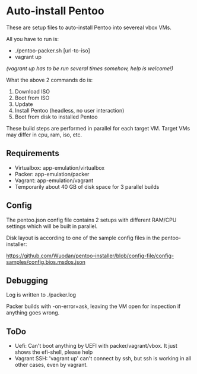# Auto-install Pentoo
These are setup files to auto-install Pentoo into severeal vbox VMs.

All you have to run is:
* ./pentoo-packer.sh [url-to-iso]
* vagrant up

_(vagrant up has to be run several times somehow, help is welcome!)_

What the above 2 commands do is:
1. Download ISO
1. Boot from ISO
1. Update
1. Install Pentoo (headless, no user interaction)
1. Boot from disk to installed Pentoo

These build steps are performed in parallel for each target VM.
Target VMs may differ in cpu, ram, iso, etc.

## Requirements
- Virtualbox: app-emulation/virtualbox
- Packer: app-emulation/packer 
- Vagrant: app-emulation/vagrant
- Temporarily about 40 GB of disk space for 3 parallel builds

## Config
The pentoo.json config file contains 2 setups with different RAM/CPU settings which will be built in parallel.

Disk layout is according to one of the sample config files in the pentoo-installer:

https://github.com/Wuodan/pentoo-installer/blob/config-file/config-samples/config.bios.msdos.json

## Debugging
Log is written to ./packer.log

Packer builds with -on-error=ask, leaving the VM open for inspection if anything goes wrong.

## ToDo
* Uefi: Can't boot anything by UEFI with packer/vagrant/vbox. It just shows the efi-shell, please help
* Vagrant SSH: 'vagrant up' can't connect by ssh, but ssh is working in all other cases, even by vagrant.
